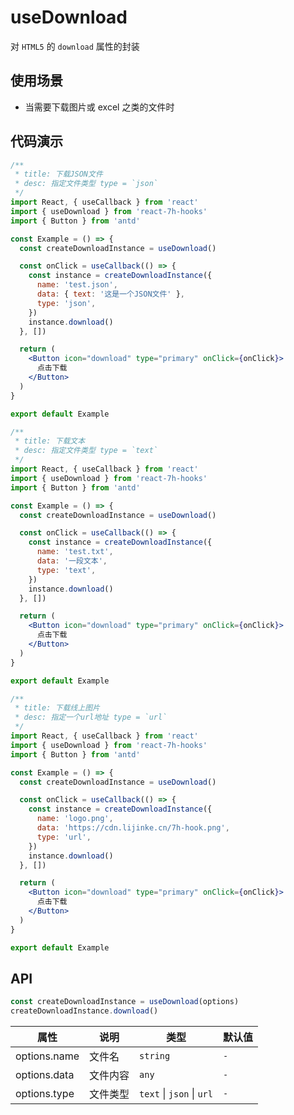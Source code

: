 # useDownload

对 `HTML5` 的 `download` 属性的封装

## 使用场景

- 当需要下载图片或 excel 之类的文件时

## 代码演示

```jsx
/**
 * title: 下载JSON文件
 * desc: 指定文件类型 type = `json`
 */
import React, { useCallback } from 'react'
import { useDownload } from 'react-7h-hooks'
import { Button } from 'antd'

const Example = () => {
  const createDownloadInstance = useDownload()

  const onClick = useCallback(() => {
    const instance = createDownloadInstance({
      name: 'test.json',
      data: { text: '这是一个JSON文件' },
      type: 'json',
    })
    instance.download()
  }, [])

  return (
    <Button icon="download" type="primary" onClick={onClick}>
      点击下载
    </Button>
  )
}

export default Example
```

```jsx
/**
 * title: 下载文本
 * desc: 指定文件类型 type = `text`
 */
import React, { useCallback } from 'react'
import { useDownload } from 'react-7h-hooks'
import { Button } from 'antd'

const Example = () => {
  const createDownloadInstance = useDownload()

  const onClick = useCallback(() => {
    const instance = createDownloadInstance({
      name: 'test.txt',
      data: '一段文本',
      type: 'text',
    })
    instance.download()
  }, [])

  return (
    <Button icon="download" type="primary" onClick={onClick}>
      点击下载
    </Button>
  )
}

export default Example
```

```jsx
/**
 * title: 下载线上图片
 * desc: 指定一个url地址 type = `url`
 */
import React, { useCallback } from 'react'
import { useDownload } from 'react-7h-hooks'
import { Button } from 'antd'

const Example = () => {
  const createDownloadInstance = useDownload()

  const onClick = useCallback(() => {
    const instance = createDownloadInstance({
      name: 'logo.png',
      data: 'https://cdn.lijinke.cn/7h-hook.png',
      type: 'url',
    })
    instance.download()
  }, [])

  return (
    <Button icon="download" type="primary" onClick={onClick}>
      点击下载
    </Button>
  )
}

export default Example
```

## API

```js
const createDownloadInstance = useDownload(options)
createDownloadInstance.download()
```

| 属性         | 说明     | 类型                      | 默认值 |
| ------------ | -------- | ------------------------- | ------ |
| options.name | 文件名   | `string`                  | `-`    |
| options.data | 文件内容 | `any`        | `-`    |
| options.type | 文件类型 | `text` \| `json` \| `url` | `-`    |
